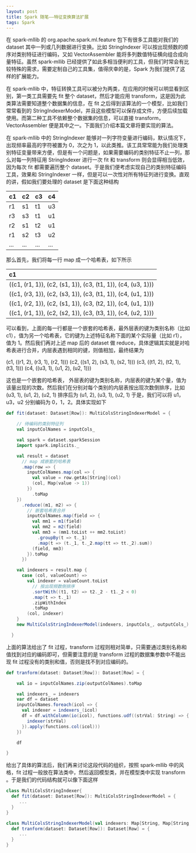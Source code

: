 ```yaml
---
layout: post
title: Spark 随笔——特征变换算法扩展
tags: Spark
---
```


在 spark-mllib 的 org.apache.spark.ml.feature 包下有很多工具能对我们的 dataset 其中一列或几列数据进行变换。比如 StringIndexer 可以按出现频数的顺序对类别特征进行编码，又如 VectorAssembler 能将多列数值特征横向组合成向量特征。虽然 spark-mllib 已经提供了如此多相当便利的工具，但我们时常会有比较特殊的需求，需要定制自己的工具集，值得庆幸的是，Spark 为我们提供了这样的扩展能力。

在 spark-mllib 中，特征转换工具可以被分为两类，在应用的时候可以明显看到区别，第一类工具需要先 fit 整个 dataset，然后才能应用 transform，这是因为此类算法需要知道整个数据集的信息，在 fit 之后得到该算法的一个模型，比如我们常常看到的 StringIndexerModel，并且这些模型可以保存成文件，方便后续加载使用。而第二种工具不依赖整个数据集的信息，可以直接 transform，VectorAssembler 便是其中之一。下面我们介绍本篇文章将要实现的算法。

在 spark-mllib 中的 StringIndexer 能够对一列字符变量进行编码，默认情况下，出现频率最高的字符被置为 0，次之为 1，以此类推。该工具常常能为我们处理类别特征变量带来方便，但是有一个问题是，如果需要编码的类别特征不止一列，那么对每一列特征用 StringIndexer 进行一次 fit 和 transform 则会显得相当低效，因为每次 fit 都需要遍历整个 dataset。于是我们便考虑实现自己的类别特征编码工具，效果和 StringIndexer 一样，但是可以一次性对所有特征列进行变换。直观的讲，假如我们要处理的 dataset 是下面这种结构

|c1|c2|c3|c4|
|:-|:-|:-|:-|
|r1|s1|t1|u3|
|r3|s3|t1|u1|
|r2|s1|t2|u1|
|r1|s2|t3|u2|
|...|...|...|...|

那么首先，我们将每一行 map 成一个哈希表，如下所示

|c1|
|:-|
|((c1, (r1, 1)), (c2, (s1, 1)), (c3, (t1, 1)), (c4, (u3, 1)))|
|((c1, (r3, 1)), (c2, (s3, 1)), (c3, (t1, 1)), (c4, (u1, 1)))|
|((c1, (r2, 1)), (c2, (s1, 1)), (c3, (t2, 1)), (c4, (u1, 1)))|
|((c1, (r1, 1)), (c2, (s2, 1)), (c3, (t3, 1)), (c4, (u2, 1)))|

可以看到，上面的每一行都是一个嵌套的哈希表，最外层表的键为类别名称（比如 c1），值为另一个哈希表，它的键为上述特征名称下面的某个实际量（比如 r1），值为 1。然后我们再对上述 map 后的 dataset 做 reduce，具体逻辑其实就是对哈希表进行合并，内层表遇到相同的键，则值相加，最终结果为

(c1, ((r1, 2), (r3, 1), (r2, 1)))
(c2, ((s1, 2), (s3, 1), (s2, 1)))
(c3, ((t1, 2), (t2, 1), (t3, 1)))
(c4, ((u3, 1), (u1, 2), (u2, 1)))

这也是一个嵌套的哈希表， 外层表的键为类别名称，内层表的键为某个量，值为该量出现的次数。然后我们在分别对每个类别的内层表按出现次数倒排序，比如 
(u3, 1), (u1, 2), (u2, 1)
排序后为
(u1, 2), (u3, 1), (u2, 1)
于是，我们可以将 u1，u3，u2 分别编码为 0，1，2。具体实现如下

```scala
def fit(dataset: Dataset[Row]): MultiColsStringIndexerModel = {

    // 待编码的类别特征列
    val inputColNames = inputCols_

    val spark = dataset.sparkSession
    import spark.implicits._

    val result = dataset
      // map 成嵌套的哈希表
      .map(row => {
        inputColNames.map(col => {
          val value = row.getAs[String](col)
          (col, Map(value -> 1))
        })
          .toMap
    })
      .reduce((m1, m2) => {
        // 嵌套哈希表合并
        inputColNames.map(field => {
          val mm1 = m1(field)
          val mm2 = m2(field)
          val mm3 = (mm1.toList ++ mm2.toList)
            .groupBy(t => t._1)
            .map(t => (t._1, t._2.map(tt => tt._2).sum))
          (field, mm3)
        }).toMap
      })

    val indexers = result.map {
      case (col, valueCount) =>
        val indexer = valueCount.toList
          // 按出现频数倒排序
          .sortWith((t1, t2) => t2._2 - t1._2 < 0)
          .map(t => t._1)
          .zipWithIndex
          .toMap
        (col, indexer)
    }
    new MultiColsStringIndexerModel(indexers, inputCols_, outputCols_)

  }
```

上面的算法给出了 fit 过程，transform 过程则相对简单，只需要通过类别名称和值找到对应的编码即可，但需要注意的是 transform 过程的数据集参数中不能出现 fit 过程没有的类别和值，否则是找不到对应编码的。

```scala
def tranform(dataset: Dataset[Row]): Dataset[Row] = {

    val io = inputColNames.zip(outputColNames).toMap

    val indexers_ = indexers
    var df = dataset
    inputColNames.foreach(icol => {
      val indexer = indexers_(icol)
      df = df.withColumn(io(icol), functions.udf((strVal: String) => {
        indexer(strVal)
      }).apply(functions.col(icol)))
    })

    df

}
```

给出了具体的算法后，我们再来讨论这段代码的组织，按照 spark-mllib 中的风格，fit 过程一般放在算法类中，然后返回模型类，并在模型类中实现 transform 。于是我们的代码结构就可以像下面这样

```scala
class MultiColsStringIndexer{
  def fit(dataset: Dataset[Row]): MultiColsStringIndexerModel = {
     ...
  }
}

class MultiColsStringIndexerModel(val indexers: Map[String, Map[String, Int]], val inputColNames:Array[String], val outputColNames:Array[String]) {
  def tranform(dataset: Dataset[Row]): Dataset[Row] = {
     ...
  }
}
```